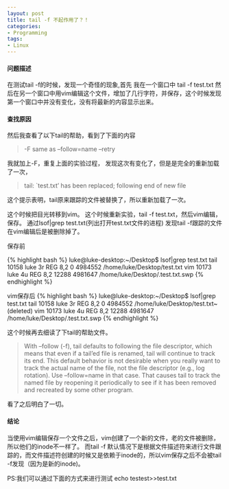 ```yaml
---
layout: post
title: tail -f 不起作用了？！
categories:
- Programming
tags:
- Linux
---
```


#### 问题描述

在测试tail -f的时候，发现一个奇怪的现象,首先 我在一个窗口中
tail -f test.txt 
然后在另一个窗口中用vim编辑这个文件，增加了几行字符，并保存，这个时候发现第一个窗口中并没有变化，没有将最新的内容显示出来。

#### 查找原因

然后我查看了以下tail的帮助，看到了下面的内容

> -F same as –follow=name –retry

我就加上-F，重复上面的实验过程，
发现这次有变化了，但是是完全的重新加载了一次，

> tail: `test.txt’ has been replaced; following end of new file

这个提示表明，tail原来跟踪的文件被替换了，所以重新加载了一次。

这个时候把目光转移到vim。
这个时候重新实验，tail -f test.txt，然后vim编辑，保存。
通过lsof|grep test.txt(列出打开test.txt文件的进程)
发现tail -f跟踪的文件在vim编辑后是被删除掉了。

保存前

{% highlight bash %}
luke@luke-desktop:~/Desktop$ lsof|grep test.txt
tail      10158       luke    3r      REG                8,2        0    4984552 /home/luke/Desktop/test.txt
vim       10173       luke    4u      REG                8,2    12288    4981647 /home/luke/Desktop/.test.txt.swp
{% endhighlight %}

vim保存后
{% highlight bash %}
luke@luke-desktop:~/Desktop$ lsof|grep test.txt
tail      10158       luke    3r      REG                8,2        0    4984552 /home/luke/Desktop/test.txt~ (deleted)
vim       10173       luke    4u      REG                8,2    12288    4981647 /home/luke/Desktop/.test.txt.swp
{% endhighlight %}

这个时候再去细读了下tail的帮助文件。

> With –follow (-f), tail defaults to following the file descriptor, which means that even if a tail’ed file is renamed, tail will continue to track its end. This default behavior is not desirable when you really want to track the actual name of the file, not the file descriptor (e.g., log rotation). Use –follow=name in that case. That causes tail to track the named file by reopening it periodically to see if it has been removed and recreated by some other program.

看了之后明白了一切。

#### 结论

当使用vim编辑保存一个文件之后，vim创建了一个新的文件，老的文件被删除，所以他们的inode不一样了。
而tail -f 默认情况下是根据文件描述符来进行文件跟踪的，而文件描述符创建的时候又是依赖于inode的，所以vim保存之后不会被tail -f发现（因为是新的inode)。

PS:我们可以通过下面的方式来进行测试
echo testest>>test.txt